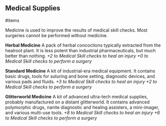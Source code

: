 Medical Supplies
---
#items

Medicine is used to improve the results of medical skill checks. Most surgeries cannot be performed without medicine.

**Herbal Medicine**
A pack of herbal concoctions typically extracted from the healroot plant. It is less potent than industrial pharmaceuticals, but much better than nothing.
*+2 to Medical Skill checks to heal an injury
+0 to Medical Skill checks to perform a surgery*

**Standard Medicine**
A kit of industrial-era medical equipment. It contains basic drugs, tools for suturing and bone setting, diagnostic devices, and various pads and fluids.
*+3 to Medical Skill checks to heal an injury
+2 to Medical Skill checks to perform a surgery*

**Glitterworld Medicine**
A kit of advanced ultra-tech medical supplies, probably manufactured on a distant glitterworld. It contains advanced polymorphic drugs, nanite diagnostic and healing assisters, a mini-imager, and various multi-use tools.
*+8 to Medical Skill checks to heal an injury
+6 to Medical Skill checks to perform a surgery*